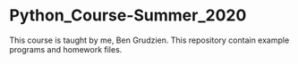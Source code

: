 # Python_Course-Summer_2020
This course is taught by me, Ben Grudzien. This repository contain example programs and homework files.
